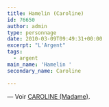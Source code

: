 ```yaml
---
title: Hamelin (Caroline)
id: 76650
author: admin
type: personnage
date: 2010-03-09T09:49:31+00:00
excerpt: "L'Argent"
tags:
  - argent
main_name: 'Hamelin '
secondary_name: Caroline

---
```

— Voir <a href="/personnage/caroline-madame/" target="_self">CAROLINE (Madame)</a>.